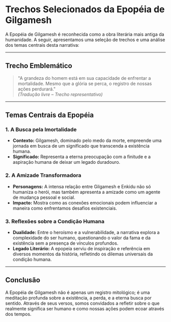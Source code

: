 # Trechos Selecionados da Epopéia de Gilgamesh

A Epopéia de Gilgamesh é reconhecida como a obra literária mais antiga da humanidade. A seguir, apresentamos uma seleção de trechos e uma análise dos temas centrais desta narrativa:

---

## Trecho Emblemático

> "A grandeza do homem está em sua capacidade de enfrentar a mortalidade. Mesmo que a glória se perca, o registro de nossas ações perdurará."  
> *(Tradução livre – Trecho representativo)*

---

## Temas Centrais da Epopéia

### 1. A Busca pela Imortalidade
- **Contexto:** Gilgamesh, dominado pelo medo da morte, empreende uma jornada em busca de um significado que transcenda a existência humana.
- **Significado:** Representa a eterna preocupação com a finitude e a aspiração humana de deixar um legado duradouro.

### 2. A Amizade Transformadora
- **Personagens:** A intensa relação entre Gilgamesh e Enkidu não só humaniza o herói, mas também apresenta a amizade como um agente de mudança pessoal e social.
- **Impacto:** Mostra como as conexões emocionais podem influenciar a maneira como enfrentamos desafios existenciais.

### 3. Reflexões sobre a Condição Humana
- **Dualidade:** Entre o heroísmo e a vulnerabilidade, a narrativa explora a complexidade do ser humano, questionando o valor da fama e da existência sem a presença de vínculos profundos.
- **Legado Literário:** A epopeia serviu de inspiração e referência em diversos momentos da história, refletindo os dilemas universais da condição humana.

---

## Conclusão
A Epopéia de Gilgamesh não é apenas um registro mitológico; é uma meditação profunda sobre a existência, a perda, e a eterna busca por sentido. Através de seus versos, somos convidados a refletir sobre o que realmente significa ser humano e como nossas ações podem ecoar através dos tempos.
